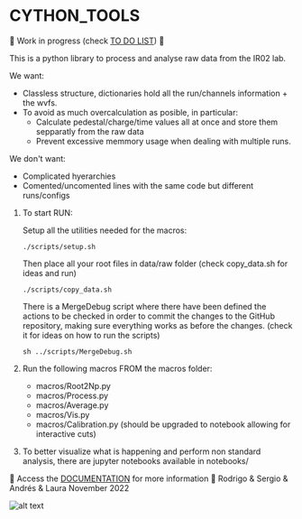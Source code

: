 # CYTHON_TOOLS

:construction: 
Work in progress (check [TO DO LIST](https://github.com/CIEMAT-Neutrino/CYTHON_TOOLS/blob/main/To_Do.md))
:construction:

This is a python library to process and analyse raw data from the IR02 lab.

We want:
* Classless structure, dictionaries hold all the run/channels information + the wvfs.   
* To avoid as much overcalculation as posible, in particular:
    - Calculate pedestal/charge/time values all at once and store them sepparatly from the raw data
    - Prevent excessive memmory usage when dealing with multiple runs. 

We don't want:
* Complicated hyerarchies
* Comented/uncomented lines with the same code but different runs/configs



1. To start RUN:

    Setup all the utilities needed for the macros:
    ```
    ./scripts/setup.sh 
    ```
    
    Then place all your root files in data/raw folder (check copy_data.sh for ideas and run)
    ```
    ./scripts/copy_data.sh
    ```
    
    There is a MergeDebug script where there have been defined the actions to be checked in order to commit the changes to the GitHub repository, making sure everything works as before the changes. (check it for ideas on how to run the scripts)
    ```
    sh ../scripts/MergeDebug.sh
    ```

2. Run the following macros FROM the macros folder:
    - macros/Root2Np.py
    - macros/Process.py
    - macros/Average.py
    - macros/Vis.py
    - macros/Calibration.py (should be upgraded to notebook allowing for interactive cuts)
    
3. To better visualize what is happening and perform non standard analysis, there are jupyter notebooks available in notebooks/

:book: Access the [DOCUMENTATION](https://github.com/CIEMAT-Neutrino/CYTHON_TOOLS/blob/main/To_Do.md) for more information :book:
Rodrigo & Sergio & Andrés & Laura
November 2022

![alt text](https://i.imgflip.com/72cpdl.jpg)


